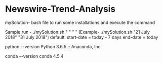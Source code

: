 # Newswire-Trend-Analysis

mySolution- bash file to run some installations and execute the command

Sample run -
  ./mySolution.sh " <start-date> " " <end-date> "
  (Example- ./mySolution.sh "21 July 2018" "31 July 2018")
  default:
    start-date = today - 7 days
    end-date = today

python --version
  Python 3.6.5 :: Anaconda, Inc.
  
conda --version
  conda 4.5.4
